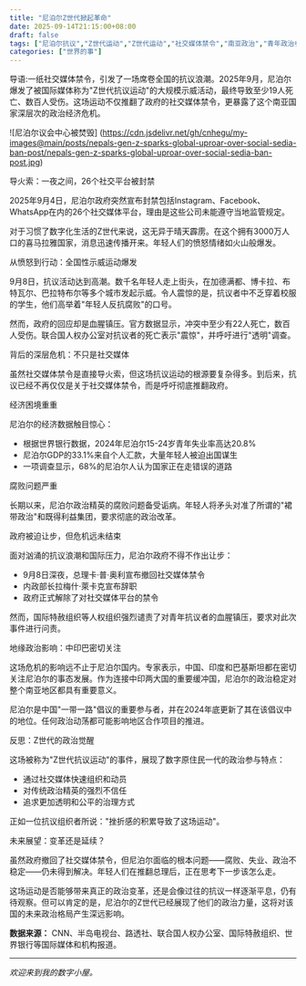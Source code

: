 ```yaml
---
title: "尼泊尔Z世代掀起革命"
date: 2025-09-14T21:15:00+08:00
draft: false
tags: ["尼泊尔抗议","Z世代运动","Z世代运动","社交媒体禁令","南亚政治","青年政治参与"]
categories: ["世界的事"]
---
```

导语:一纸社交媒体禁令，引发了一场席卷全国的抗议浪潮。2025年9月，尼泊尔爆发了被国际媒体称为"Z世代抗议运动"的大规模示威活动，最终导致至少19人死亡、数百人受伤。这场运动不仅推翻了政府的社交媒体禁令，更暴露了这个南亚国家深层次的政治经济危机。

<!--more-->

![尼泊尔议会中心被焚毁]
(https://cdn.jsdelivr.net/gh/cnhegu/my-images@main/posts/nepals-gen-z-sparks-global-uproar-over-social-sedia-ban-post/nepals-gen-z-sparks-global-uproar-over-social-sedia-ban-post.jpg)

导火索：一夜之间，26个社交平台被封禁

2025年9月4日，尼泊尔政府突然宣布封禁包括Instagram、Facebook、WhatsApp在内的26个社交媒体平台，理由是这些公司未能遵守当地监管规定。

对于习惯了数字化生活的Z世代来说，这无异于晴天霹雳。在这个拥有3000万人口的喜马拉雅国家，消息迅速传播开来。年轻人们的愤怒情绪如火山般爆发。

从愤怒到行动：全国性示威运动爆发

9月8日，抗议活动达到高潮。数千名年轻人走上街头，在加德满都、博卡拉、布特瓦尔、巴拉特布尔等多个城市发起示威。令人震惊的是，抗议者中不乏穿着校服的学生，他们高举着"年轻人反抗腐败"的口号。

然而，政府的回应却是血腥镇压。官方数据显示，冲突中至少有22人死亡，数百人受伤。联合国人权办公室对抗议者的死亡表示"震惊"，并呼吁进行"透明"调查。

背后的深层危机：不只是社交媒体

虽然社交媒体禁令是直接导火索，但这场抗议运动的根源要复杂得多。到后来，抗议已经不再仅仅是关于社交媒体禁令，而是呼吁彻底推翻政府。

经济困境重重

尼泊尔的经济数据触目惊心：

- 根据世界银行数据，2024年尼泊尔15-24岁青年失业率高达20.8%  
- 尼泊尔GDP的33.1%来自个人汇款，大量年轻人被迫出国谋生  
- 一项调查显示，68%的尼泊尔人认为国家正在走错误的道路  

腐败问题严重

长期以来，尼泊尔政治精英的腐败问题备受诟病。年轻人将矛头对准了所谓的"裙带政治"和既得利益集团，要求彻底的政治改革。

政府被迫让步，但危机远未结束

面对汹涌的抗议浪潮和国际压力，尼泊尔政府不得不作出让步：

- 9月8日深夜，总理卡·普·奥利宣布撤回社交媒体禁令  
- 内政部长拉梅什·萊卡克宣布辞职  
- 政府正式解除了对社交媒体平台的禁令  

然而，国际特赦组织等人权组织强烈谴责了对青年抗议者的血腥镇压，要求对此次事件进行问责。

地缘政治影响：中印巴密切关注

这场危机的影响远不止于尼泊尔国内。专家表示，中国、印度和巴基斯坦都在密切关注尼泊尔的事态发展。作为连接中印两大国的重要缓冲国，尼泊尔的政治稳定对整个南亚地区都具有重要意义。

尼泊尔是中国"一带一路"倡议的重要参与者，并在2024年底更新了其在该倡议中的地位。任何政治动荡都可能影响地区合作项目的推进。

反思：Z世代的政治觉醒

这场被称为"Z世代抗议运动"的事件，展现了数字原住民一代的政治参与特点：

- 通过社交媒体快速组织和动员  
- 对传统政治精英的强烈不信任  
- 追求更加透明和公平的治理方式  

正如一位抗议组织者所说："挫折感的积累导致了这场运动"。

未来展望：变革还是延续？

虽然政府撤回了社交媒体禁令，但尼泊尔面临的根本问题——腐败、失业、政治不稳定——仍未得到解决。年轻人们在推翻总理后，正在思考下一步该怎么走。

这场运动是否能够带来真正的政治变革，还是会像过往的抗议一样逐渐平息，仍有待观察。但可以肯定的是，尼泊尔的Z世代已经展现了他们的政治力量，这将对该国的未来政治格局产生深远影响。

**数据来源：** CNN、半岛电视台、路透社、联合国人权办公室、国际特赦组织、世界银行等国际媒体和机构报道。 

---

_欢迎来到我的数字小屋。_